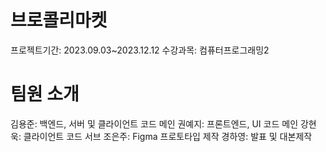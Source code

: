 # 브로콜리마켓
프로젝트기간: 2023.09.03~2023.12.12
수강과목: 컴퓨터프로그래밍2

# 팀원 소개
김용준: 백엔드, 서버 및 클라이언트 코드 메인
권예지: 프론트엔드, UI 코드 메인
강현욱: 클라이언트 코드 서브
조은주: Figma 프로토타입 제작
경하영: 발표 및 대본제작

